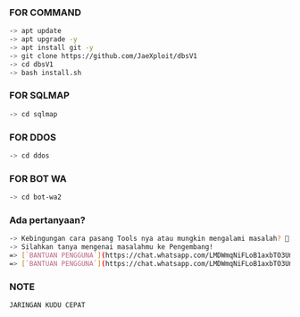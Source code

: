 ### FOR COMMAND
```sh
-> apt update
-> apt upgrade -y
-> apt install git -y
-> git clone https://github.com/JaeXploit/dbsV1
-> cd dbsV1
-> bash install.sh
```
### FOR SQLMAP
```sh
-> cd sqlmap
```
### FOR DDOS
```sh
-> cd ddos
```
### FOR BOT WA
```sh
-> cd bot-wa2
```
### Ada pertanyaan?
```sh
-> Kebingungan cara pasang Tools nya atau mungkin mengalami masalah? 🤔
-> Silahkan tanya mengenai masalahmu ke Pengembang!
=> [`BANTUAN PENGGUNA`](https://chat.whatsapp.com/LMDWmqNiFLoB1axbTO3Ume)
=> [`BANTUAN PENGGUNA`](https://chat.whatsapp.com/LMDWmqNiFLoB1axbTO3Ume)
```
### NOTE
```sh
JARINGAN KUDU CEPAT
```


